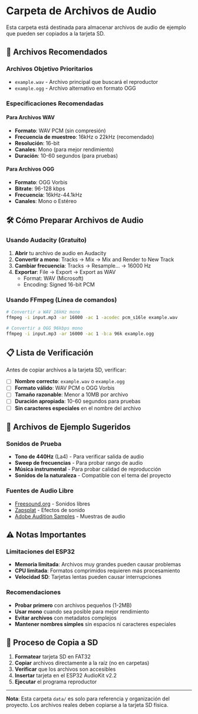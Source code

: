 # Carpeta de Archivos de Audio

Esta carpeta está destinada para almacenar archivos de audio de ejemplo que pueden ser copiados a la tarjeta SD.

## 📁 Archivos Recomendados

### Archivos Objetivo Prioritarios
- `example.wav` - Archivo principal que buscará el reproductor
- `example.ogg` - Archivo alternativo en formato OGG

### Especificaciones Recomendadas

#### Para Archivos WAV
- **Formato**: WAV PCM (sin compresión)
- **Frecuencia de muestreo**: 16kHz o 22kHz (recomendado)
- **Resolución**: 16-bit
- **Canales**: Mono (para mejor rendimiento)
- **Duración**: 10-60 segundos (para pruebas)

#### Para Archivos OGG
- **Formato**: OGG Vorbis
- **Bitrate**: 96-128 kbps
- **Frecuencia**: 16kHz-44.1kHz
- **Canales**: Mono o Estéreo

## 🛠️ Cómo Preparar Archivos de Audio

### Usando Audacity (Gratuito)
1. **Abrir** tu archivo de audio en Audacity
2. **Convertir a mono**: Tracks → Mix → Mix and Render to New Track
3. **Cambiar frecuencia**: Tracks → Resample... → 16000 Hz
4. **Exportar**: File → Export → Export as WAV
   - Format: WAV (Microsoft)
   - Encoding: Signed 16-bit PCM

### Usando FFmpeg (Línea de comandos)
```bash
# Convertir a WAV 16kHz mono
ffmpeg -i input.mp3 -ar 16000 -ac 1 -acodec pcm_s16le example.wav

# Convertir a OGG 96kbps mono
ffmpeg -i input.mp3 -ar 16000 -ac 1 -b:a 96k example.ogg
```

## 📋 Lista de Verificación

Antes de copiar archivos a la tarjeta SD, verificar:

- [ ] **Nombre correcto**: `example.wav` o `example.ogg`
- [ ] **Formato válido**: WAV PCM o OGG Vorbis
- [ ] **Tamaño razonable**: Menor a 10MB por archivo
- [ ] **Duración apropiada**: 10-60 segundos para pruebas
- [ ] **Sin caracteres especiales** en el nombre del archivo

## 🎵 Archivos de Ejemplo Sugeridos

### Sonidos de Prueba
- **Tono de 440Hz** (La4) - Para verificar salida de audio
- **Sweep de frecuencias** - Para probar rango de audio
- **Música instrumental** - Para probar calidad de reproducción
- **Sonidos de la naturaleza** - Compatible con el tema del proyecto

### Fuentes de Audio Libre
- [Freesound.org](https://freesound.org) - Sonidos libres
- [Zapsplat](https://zapsplat.com) - Efectos de sonido
- [Adobe Audition Samples](https://adobe.com) - Muestras de audio

## ⚠️ Notas Importantes

### Limitaciones del ESP32
- **Memoria limitada**: Archivos muy grandes pueden causar problemas
- **CPU limitada**: Formatos comprimidos requieren más procesamiento
- **Velocidad SD**: Tarjetas lentas pueden causar interrupciones

### Recomendaciones
- **Probar primero** con archivos pequeños (1-2MB)
- **Usar mono** cuando sea posible para mejor rendimiento
- **Evitar archivos** con metadatos complejos
- **Mantener nombres simples** sin espacios ni caracteres especiales

## 🔄 Proceso de Copia a SD

1. **Formatear** tarjeta SD en FAT32
2. **Copiar** archivos directamente a la raíz (no en carpetas)
3. **Verificar** que los archivos son accesibles
4. **Insertar** tarjeta en el ESP32 AudioKit v2.2
5. **Ejecutar** el programa reproductor

---

**Nota**: Esta carpeta `data/` es solo para referencia y organización del proyecto. Los archivos reales deben copiarse a la tarjeta SD física.
